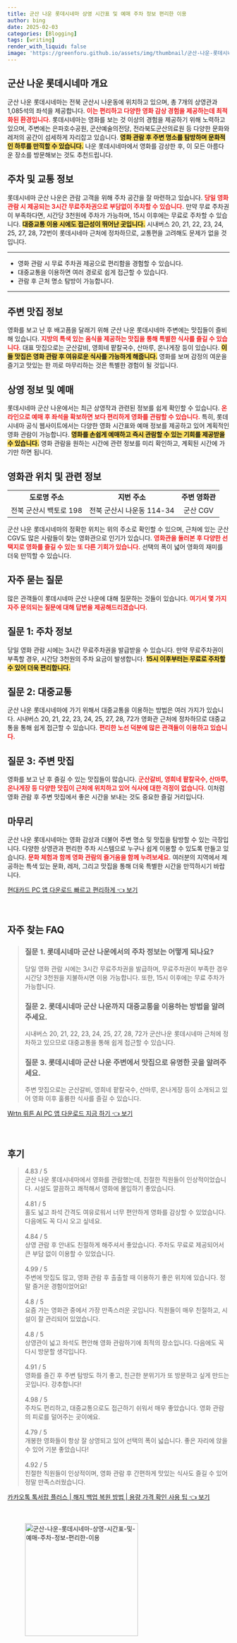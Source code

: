 ```yaml
---
title: 군산 나운 롯데시네마 상영 시간표 및 예매 주차 정보 편리한 이용
author: bing
date: 2025-02-03
categories: [Blogging]
tags: [writing]
render_with_liquid: false
image: 'https://greenforu.github.io/assets/img/thumbnail/군산-나운-롯데시네마-상영-시간표-및-예매-주차-정보-편리한-이용.webp'
---
```



<h2 id='군산 나운 롯데시네마 개요'>군산 나운 롯데시네마 개요</h2>

<p>군산 나운 롯데시네마는 전북 군산시 나운동에 위치하고 있으며, 총 7개의 상영관과 1,085석의 좌석을 제공합니다. <b><span style="color: #ee2323;">이는 편리하고 다양한 영화 감상 경험을 제공하는데 최적화된 환경입니다.</span></b> 롯데시네마는 영화를 보는 것 이상의 경험을 제공하기 위해 노력하고 있으며, 주변에는 은파호수공원, 군산예술의전당, 전라북도군산의료원 등 다양한 문화와 레저의 공간이 섬세하게 자리잡고 있습니다. <b><span style="background-color: #ffe066;">영화 관람 후 주변 명소를 탐방하며 문화적인 하루를 만끽할 수 있습니다.</span></b> 나운 롯데시네마에서 영화를 감상한 후, 이 모든 아름다운 장소를 방문해보는 것도 추천드립니다.</p>

<h2 id='주차 및 교통 정보'>주차 및 교통 정보</h2>

<p>롯데시네마 군산 나운은 관람 고객을 위해 주차 공간을 잘 마련하고 있습니다. <b><span style="color: #ee2323;">당일 영화 관람 시 제공되는 3시간 무료주차권으로 부담없이 주차할 수 있습니다.</span></b> 만약 무료 주차권이 부족하다면, 시간당 3천원에 주차가 가능하며, 15시 이후에는 무료로 주차할 수 있습니다. <b><span style="background-color: #ffe066;">대중교통 이용 시에도 접근성이 뛰어난 곳입니다.</span></b> 시내버스 20, 21, 22, 23, 24, 25, 27, 28, 72번이 롯데시네마 근처에 정차하므로, 교통편을 고려해도 문제가 없을 것입니다.</p>

<hr />

<ul>
    <li>영화 관람 시 무료 주차권 제공으로 편리함을 경험할 수 있습니다.</li>
    <li>대중교통을 이용하면 여러 경로로 쉽게 접근할 수 있습니다.</li>
    <li>관람 후 근처 명소 탐방이 가능합니다.</li>
</ul>

<hr />

<h2 id='주변 맛집 정보'>주변 맛집 정보</h2>

<p>영화를 보고 난 후 배고픔을 달래기 위해 군산 나운 롯데시네마 주변에는 맛집들이 즐비해 있습니다. <b><span style="color: #ee2323;">지방의 특색 있는 음식을 제공하는 맛집을 통해 특별한 식사를 즐길 수 있습니다.</span></b> 대표 맛집으로는 군산갈비, 영희네 팥칼국수, 산마루, 온나게장 등이 있습니다. <b><span style="background-color: #ffe066;">이들 맛집은 영화 관람 후 여유로운 식사를 가능하게 해줍니다.</span></b> 영화를 보며 감정의 여운을 즐기고 맛있는 한 끼로 마무리하는 것은 특별한 경험이 될 것입니다.</p>

<h2 id='상영 정보 및 예매'>상영 정보 및 예매</h2>

<p>롯데시네마 군산 나운에서는 최근 상영작과 관련된 정보를 쉽게 확인할 수 있습니다. <b><span style="color: #ee2323;">온라인으로 예매 후 좌석을 확보하면 보다 편리하게 영화를 관람할 수 있습니다.</span></b> 특히, 롯데시네마 공식 웹사이트에서는 다양한 영화 시간표와 예매 정보를 제공하고 있어 계획적인 영화 관람이 가능합니다. <b><span style="background-color: #ffe066;">영화를 손쉽게 예매하고 즉시 관람할 수 있는 기회를 제공받을 수 있습니다.</span></b> 영화 관람을 원하는 시간에 관련 정보를 미리 확인하고, 계획된 시간에 가기만 하면 됩니다.</p>

<h2 id='영화관 위치 및 관련 정보'>영화관 위치 및 관련 정보</h2>

<table>
    <tr>
        <td style="text-align: center; height: 17px;"><b>도로명 주소</b></td>
        <td style="text-align: center; height: 17px;"><b>지번 주소</b></td>
        <td style="text-align: center; height: 17px;"><b>주변 영화관</b></td>
    </tr>
    <tr>
        <td style="text-align: center; height: 17px;">전북 군산시 백토로 198</td>
        <td style="text-align: center; height: 17px;">전북 군산시 나운동 114-34</td>
        <td style="text-align: center; height: 17px;">군산 CGV</td>
    </tr>
</table>

<p>군산 나운 롯데시네마의 정확한 위치는 위의 주소로 확인할 수 있으며, 근처에 있는 군산 CGV도 많은 사람들이 찾는 영화관으로 인기가 있습니다. <b><span style="color: #ee2323;">영화관을 둘러본 후 다양한 선택지로 영화를 즐길 수 있는 또 다른 기회가 있습니다.</span></b> 선택의 폭이 넓어 영화의 재미를 더욱 만끽할 수 있습니다.</p>

<h2 id='자주 묻는 질문'>자주 묻는 질문</h2>

<p>많은 관객들이 롯데시네마 군산 나운에 대해 질문하는 것들이 있습니다. <b><span style="color: #ee2323;">여기서 몇 가지 자주 문의되는 질문에 대해 답변을 제공해드리겠습니다.</span></b></p>

<h2 id='질문 1: 주차 정보'>질문 1: 주차 정보</h2>

<p>당일 영화 관람 시에는 3시간 무료주차권을 발급받을 수 있습니다. 만약 무료주차권이 부족할 경우, 시간당 3천원의 주차 요금이 발생합니다. <b><span style="background-color: #ffe066;">15시 이후부터는 무료로 주차할 수 있어 더욱 편리합니다.</span></b></p>

<h2 id='질문 2: 대중교통'>질문 2: 대중교통</h2>

<p>군산 나운 롯데시네마에 가기 위해서 대중교통을 이용하는 방법은 여러 가지가 있습니다. 시내버스 20, 21, 22, 23, 24, 25, 27, 28, 72가 영화관 근처에 정차하므로 대중교통을 통해 쉽게 접근할 수 있습니다. <b><span style="color: #ee2323;">편리한 노선 덕분에 많은 관객들이 이용하고 있습니다.</span></b></p>

<h2 id='질문 3: 주변 맛집'>질문 3: 주변 맛집</h2>

<p>영화를 보고 난 후 즐길 수 있는 맛집들이 많습니다. <b><span style="color: #ee2323;">군산갈비, 영희네 팥칼국수, 산마루, 온나게장 등 다양한 맛집이 근처에 위치하고 있어 식사에 대한 걱정이 없습니다.</span></b> 이처럼 영화 관람 후 주변 맛집에서 좋은 시간을 보내는 것도 중요한 즐길 거리입니다.</p>

<h2 id='마무리'>마무리</h2>

<p>군산 나운 롯데시네마는 영화 감상과 더불어 주변 명소 및 맛집을 탐방할 수 있는 극장입니다. 다양한 상영관과 편리한 주차 시스템으로 누구나 쉽게 이용할 수 있도록 만들고 있습니다. <b><span style="color: #ee2323;">문화 체험과 함께 영화 관람의 즐거움을 함께 누려보세요.</span></b> 여러분의 지역에서 제공하는 특색 있는 문화, 레저, 그리고 맛집을 통해 더욱 특별한 시간을 만끽하시기 바랍니다.</p>


<p><a class="click-button" title="현대카드 PC 앱 다운로드 빠르고 편리하게" href="https://greenforu.github.io/posts/%ED%98%84%EB%8C%80%EC%B9%B4%EB%93%9C-PC-%EC%95%B1-%EB%8B%A4%EC%9A%B4%EB%A1%9C%EB%93%9C-%EB%B9%A0%EB%A5%B4%EA%B3%A0-%ED%8E%B8%EB%A6%AC%ED%95%98%EA%B2%8C/" rel="dofollow">현대카드 PC 앱 다운로드 빠르고 편리하게 👈 보기</a></p><br>
<h2 id='자주_찾는_FAQ'>자주 찾는 FAQ</h2>
<div itemscope="" itemtype="https://schema.org/FAQPage"> 
<blockquote> 
<div itemscope="" itemprop="mainEntity" itemtype="https://schema.org/Question"> 
<h3 itemprop="name">질문 1. 롯데시네마 군산 나운에서의 주차 정보는 어떻게 되나요?</h3> 
<div itemscope="" itemprop="acceptedAnswer" itemtype="https://schema.org/Answer"> 
<span itemprop="text"> 
<p>당일 영화 관람 시에는 3시간 무료주차권을 발급하며, 무료주차권이 부족한 경우 시간당 3천원을 지불하시면 이용 가능합니다. 또한, 15시 이후에는 무료 주차가 가능합니다.</p> 
</span> 
</div> 
</div> 

<div itemscope="" itemprop="mainEntity" itemtype="https://schema.org/Question"> 
<h3 itemprop="name">질문 2. 롯데시네마 군산 나운까지 대중교통을 이용하는 방법을 알려주세요.</h3> 
<div itemscope="" itemprop="acceptedAnswer" itemtype="https://schema.org/Answer"> 
<span itemprop="text"> 
<p>시내버스 20, 21, 22, 23, 24, 25, 27, 28, 72가 군산나운 롯데시네마 근처에 정차하고 있으므로 대중교통을 통해 쉽게 접근할 수 있습니다.</p> 
</span> 
</div> 
</div> 

<div itemscope="" itemprop="mainEntity" itemtype="https://schema.org/Question"> 
<h3 itemprop="name">질문 3. 롯데시네마 군산 나운 주변에서 맛집으로 유명한 곳을 알려주세요.</h3> 
<div itemscope="" itemprop="acceptedAnswer" itemtype="https://schema.org/Answer"> 
<span itemprop="text"> 
<p>주변 맛집으로는 군산갈비, 영희네 팥칼국수, 산마루, 온나게장 등이 소개되고 있어 영화 이후 훌륭한 식사를 즐길 수 있습니다.</p> 
</span> 
</div> 
</div> 
</blockquote> 
</div>
<p><a class="click-button" title="Wrtn 뤼튼 AI PC 앱 다운로드 지금 하기" href="https://greenforu.github.io/posts/Wrtn-%EB%A4%BC%ED%8A%BC-AI-PC-%EC%95%B1-%EB%8B%A4%EC%9A%B4%EB%A1%9C%EB%93%9C-%EC%A7%80%EA%B8%88-%ED%95%98%EA%B8%B0/" rel="dofollow">Wrtn 뤼튼 AI PC 앱 다운로드 지금 하기 👈 보기</a></p><br>
<h2 id='후기'>후기</h2>
<div itemscope itemtype="https://schema.org/Product">
  <blockquote>
  <div itemprop="review" itemscope itemtype="https://schema.org/Review">
      <div itemprop="reviewRating" itemscope itemtype="https://schema.org/Rating"> <span itemprop="ratingValue">4.83</span> / <span itemprop="bestRating">5</span> </div>
      <span itemprop="reviewBody">군산 나운 롯데시네마에서 영화를 관람했는데, 친절한 직원들이 인상적이었습니다. 시설도 깔끔하고 쾌적해서 영화에 몰입하기 좋았습니다.</span>
  </div>
  <br>
  <div itemprop="review" itemscope itemtype="https://schema.org/Review">
      <div itemprop="reviewRating" itemscope itemtype="https://schema.org/Rating"> <span itemprop="ratingValue">4.81</span> / <span itemprop="bestRating">5</span> </div>
      <span itemprop="reviewBody">홀도 넓고 좌석 간격도 여유로워서 너무 편안하게 영화를 감상할 수 있었습니다. 다음에도 꼭 다시 오고 싶네요.</span>
  </div>
  <br>
  <div itemprop="review" itemscope itemtype="https://schema.org/Review">
      <div itemprop="reviewRating" itemscope itemtype="https://schema.org/Rating"> <span itemprop="ratingValue">4.84</span> / <span itemprop="bestRating">5</span> </div>
      <span itemprop="reviewBody">상영 관람 후 안내도 친절하게 해주셔서 좋았습니다. 주차도 무료로 제공되어서 큰 부담 없이 이용할 수 있었습니다.</span>
  </div>
  <br>
  <div itemprop="review" itemscope itemtype="https://schema.org/Review">
      <div itemprop="reviewRating" itemscope itemtype="https://schema.org/Rating"> <span itemprop="ratingValue">4.99</span> / <span itemprop="bestRating">5</span> </div>
      <span itemprop="reviewBody">주변에 맛집도 많고, 영화 관람 후 출출할 때 이용하기 좋은 위치에 있습니다. 정말 즐거운 경험이었어요!</span>
  </div>
  <br>
  <div itemprop="review" itemscope itemtype="https://schema.org/Review">
      <div itemprop="reviewRating" itemscope itemtype="https://schema.org/Rating"> <span itemprop="ratingValue">4.8</span> / <span itemprop="bestRating">5</span> </div>
      <span itemprop="reviewBody">요즘 가는 영화관 중에서 가장 만족스러운 곳입니다. 직원들이 매우 친절하고, 시설이 잘 관리되어 있었습니다.</span>
  </div>
  <br>
  <div itemprop="review" itemscope itemtype="https://schema.org/Review">
      <div itemprop="reviewRating" itemscope itemtype="https://schema.org/Rating"> <span itemprop="ratingValue">4.8</span> / <span itemprop="bestRating">5</span> </div>
      <span itemprop="reviewBody">상영관이 넓고 좌석도 편안해 영화 관람하기에 최적의 장소입니다. 다음에도 꼭 다시 방문할 생각입니다.</span>
  </div>
  <br>
  <div itemprop="review" itemscope itemtype="https://schema.org/Review">
      <div itemprop="reviewRating" itemscope itemtype="https://schema.org/Rating"> <span itemprop="ratingValue">4.91</span> / <span itemprop="bestRating">5</span> </div>
      <span itemprop="reviewBody">영화를 즐긴 후 주변 탐방도 하기 좋고, 친근한 분위기가 또 방문하고 싶게 만드는 곳입니다. 강추합니다!</span>
  </div>
  <br>
  <div itemprop="review" itemscope itemtype="https://schema.org/Review">
      <div itemprop="reviewRating" itemscope itemtype="https://schema.org/Rating"> <span itemprop="ratingValue">4.98</span> / <span itemprop="bestRating">5</span> </div>
      <span itemprop="reviewBody">주차도 편리하고, 대중교통으로도 접근하기 쉬워서 매우 좋았습니다. 영화 관람의 피로를 덜어주는 곳이에요.</span>
  </div>
  <br>
  <div itemprop="review" itemscope itemtype="https://schema.org/Review">
      <div itemprop="reviewRating" itemscope itemtype="https://schema.org/Rating"> <span itemprop="ratingValue">4.79</span> / <span itemprop="bestRating">5</span> </div>
      <span itemprop="reviewBody">개봉한 영화들이 항상 잘 상영되고 있어 선택의 폭이 넓습니다. 좋은 자리에 앉을 수 있어 기분 좋았습니다!</span>
  </div>
  <br>
  <div itemprop="review" itemscope itemtype="https://schema.org/Review">
      <div itemprop="reviewRating" itemscope itemtype="https://schema.org/Rating"> <span itemprop="ratingValue">4.92</span> / <span itemprop="bestRating">5</span> </div>
      <span itemprop="reviewBody">친절한 직원들이 인상적이며, 영화 관람 후 간편하게 맛있는 식사도 즐길 수 있어 정말 만족스러웠습니다.</span>
  </div>
  </blockquote>
</div>
<p><a class="click-button" title="카카오톡 톡서랍 플러스 | 해지 백업 복원 방법 | 용량 가격 확인 사용 팁" href="https://greenforu.github.io/posts/%EC%B9%B4%EC%B9%B4%EC%98%A4%ED%86%A1-%ED%86%A1%EC%84%9C%EB%9E%8D-%ED%94%8C%EB%9F%AC%EC%8A%A4-%ED%95%B4%EC%A7%80-%EB%B0%B1%EC%97%85-%EB%B3%B5%EC%9B%90-%EB%B0%A9%EB%B2%95-%EC%9A%A9%EB%9F%89-%EA%B0%80%EA%B2%A9-%ED%99%95%EC%9D%B8-%EC%82%AC%EC%9A%A9-%ED%8C%81/" rel="dofollow">카카오톡 톡서랍 플러스 | 해지 백업 복원 방법 | 용량 가격 확인 사용 팁 👈 보기</a></p><br>
<figure class="image"><img src="https://greenforu.github.io/assets/img/thumbnail/군산-나운-롯데시네마-상영-시간표-및-예매-주차-정보-편리한-이용.webp" alt="군산-나운-롯데시네마-상영-시간표-및-예매-주차-정보-편리한-이용" width="256" height="256"></figure>